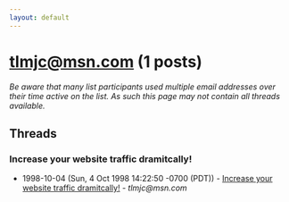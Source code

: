 ```yaml
---
layout: default
---
```


# tlmjc@msn.com (1 posts)

_Be aware that many list participants used multiple email addresses over their time active on the list. As such this page may not contain all threads available._

## Threads

### Increase your website traffic dramitcally!
+ 1998-10-04 (Sun, 4 Oct 1998 14:22:50 -0700 (PDT)) - [Increase your website traffic dramitcally!](/archive/1998/10/a2a16d3961acaf7973253ee3904f85e7a6ba7829c2bd20a594cc6f0447885a52) - _tlmjc@msn.com_

